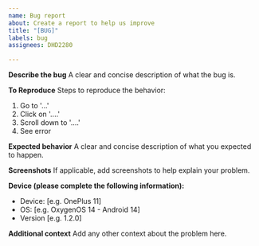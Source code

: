 ```yaml
---
name: Bug report
about: Create a report to help us improve
title: "[BUG]"
labels: bug
assignees: DHD2280

---
```


**Describe the bug**
A clear and concise description of what the bug is.

**To Reproduce**
Steps to reproduce the behavior:
1. Go to '...'
2. Click on '....'
3. Scroll down to '....'
4. See error

**Expected behavior**
A clear and concise description of what you expected to happen.

**Screenshots**
If applicable, add screenshots to help explain your problem.

**Device (please complete the following information):**
 - Device: [e.g. OnePlus 11]
 - OS: [e.g. OxygenOS 14 - Android 14]
 - Version [e.g. 1.2.0]

**Additional context**
Add any other context about the problem here.
